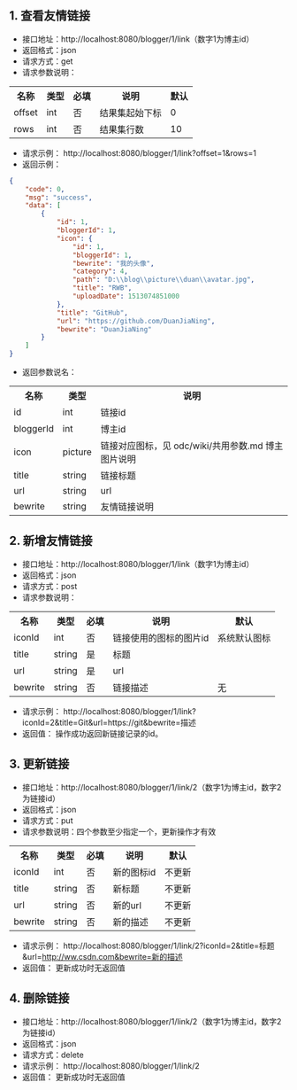 
## 1. 查看友情链接
- 接口地址：http://localhost:8080/blogger/1/link（数字1为博主id）
- 返回格式：json
- 请求方式：get
- 请求参数说明：
<table>
<tr>
<th>名称</th>
<th>类型</th>
<th>必填</th>
<th>说明</th>
<th>默认</th>
</tr>
<tr>
<td>offset</td>
<td>int</td>
<td>否</td>
<td>结果集起始下标</td>
<td>0</td>
</tr>
<tr>
<td>rows</td>
<td>int</td>
<td>否</td>
<td>结果集行数</td>
<td>10</td>
</tr>
</table>

- 请求示例：
http://localhost:8080/blogger/1/link?offset=1&rows=1
- 返回示例：
```json
{
    "code": 0,
    "msg": "success",
    "data": [
        {
            "id": 1,
            "bloggerId": 1,
            "icon": {
                "id": 1,
                "bloggerId": 1,
                "bewrite": "我的头像",
                "category": 4,
                "path": "D:\\blog\\picture\\duan\\avatar.jpg",
                "title": "RWB",
                "uploadDate": 1513074851000
            },
            "title": "GitHub",
            "url": "https://github.com/DuanJiaNing",
            "bewrite": "DuanJiaNing"
        }
    ]
}
```
- 返回参数说名：
<table>
<tr>
<th>名称</th>
<th>类型</th>
<th>说明</th>
</tr>
<tr>
<td>id</td>
<td>int</td>
<td>链接id</td>
</tr>
<tr>
<td>bloggerId</td>
<td>int</td>
<td>博主id</td>
</tr>
<tr>
<td>icon</td>
<td>picture</td>
<td>链接对应图标，见 odc/wiki/共用参数.md 博主图片说明</td>
</tr>
<tr>
<td>title</td>
<td>string</td>
<td>链接标题</td>
</tr>
<tr>
<td>url</td>
<td>string</td>
<td>url</td>
</tr>
<tr>
<td>bewrite</td>
<td>string</td>
<td>友情链接说明</td>
</tr>
</table>

## 2. 新增友情链接
- 接口地址：http://localhost:8080/blogger/1/link（数字1为博主id）
- 返回格式：json
- 请求方式：post
- 请求参数说明：
<table>
<tr>
<th>名称</th>
<th>类型</th>
<th>必填</th>
<th>说明</th>
<th>默认</th>
</tr>
<tr>
<td>iconId</td>
<td>int</td>
<td>否</td>
<td>链接使用的图标的图片id</td>
<td>系统默认图标</td>
</tr>
<tr>
<td>title</td>
<td>string</td>
<td>是</td>
<td>标题</td>
<td></td>
</tr>
<tr>
<td>url</td>
<td>string</td>
<td>是</td>
<td>url</td>
<td></td>
</tr>
<tr>
<td>bewrite</td>
<td>string</td>
<td>否</td>
<td>链接描述</td>
<td>无</td>
</tr>
</table>

- 请求示例：
http://localhost:8080/blogger/1/link?iconId=2&title=Git&url=https://git&bewrite=描述
- 返回值：
操作成功返回新链接记录的id。

## 3. 更新链接
- 接口地址：http://localhost:8080/blogger/1/link/2（数字1为博主id，数字2为链接id）
- 返回格式：json
- 请求方式：put
- 请求参数说明：四个参数至少指定一个，更新操作才有效
<table>
<tr>
<th>名称</th>
<th>类型</th>
<th>必填</th>
<th>说明</th>
<th>默认</th>
</tr>
<tr>
<td>iconId</td>
<td>int</td>
<td>否</td>
<td>新的图标id</td>
<td>不更新</td>
</tr>
<tr>
<td>title</td>
<td>string</td>
<td>否</td>
<td>新标题</td>
<td>不更新</td>
</tr>
<tr>
<td>url</td>
<td>string</td>
<td>否</td>
<td>新的url</td>
<td>不更新</td>
</tr>
<tr>
<td>bewrite</td>
<td>string</td>
<td>否</td>
<td>新的描述</td>
<td>不更新</td>
</tr>
</table>

- 请求示例：
http://localhost:8080/blogger/1/link/2?iconId=2&title=标题&url=http://ww.csdn.com&bewrite=新的描述
- 返回值：
更新成功时无返回值

## 4. 删除链接
- 接口地址：http://localhost:8080/blogger/1/link/2（数字1为博主id，数字2为链接id）
- 返回格式：json
- 请求方式：delete
- 请求示例：
http://localhost:8080/blogger/1/link/2
- 返回值：
更新成功时无返回值
